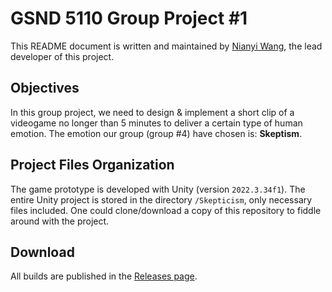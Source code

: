# GSND 5110 Group Project \#1

This README document is written and maintained by [Nianyi Wang](https://github.com/WangNianyi2001), the lead developer of this project.

## Objectives

In this group project, we need to design & implement a short clip of a videogame no longer than 5 minutes to deliver a certain type of human emotion.
The emotion our group (group \#4) have chosen is: **Skeptism**.

## Project Files Organization

The game prototype is developed with Unity (version `2022.3.34f1`).
The entire Unity project is stored in the directory `/Skepticism`, only necessary files included.
One could clone/download a copy of this repository to fiddle around with the project.

## Download

All builds are published in the [Releases page](https://github.com/Nianyi-GSND-Projects/GSND-5110-GW1/releases).